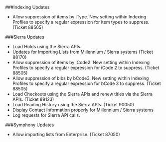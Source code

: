 ###Indexing Updates
- Allow suppression of items by iType. New setting within Indexing Profiles to specify a regular expression for item types to suppress. (Ticket 88505)

###Sierra Updates
- Load Holds using the Sierra APIs.
- Updates for Importing Lists from Millennium / Sierra systems (Ticket 88170)
- Allow suppression of items by iCode2. New setting within Indexing Profiles to specify a regular expression for iCode 2 to suppress. (Ticket 88505) 
- Allow suppression of bibs by bCode3. New setting within Indexing Profiles to specify a regular expression for bCode 3 to suppress. (Ticket 88505)
- Load Checkouts using the Sierra APIs and renew titles via the Sierra APIs. (Ticket 89123) 
- Load Reading History using the Sierra APIs. (Ticket 90050)
- Display Contact Information properly for Millennium / Sierra systems
- Log requests for Sierra API calls. 

###Symphony Updates
- Allow importing lists from Enterprise. (Ticket 87050)